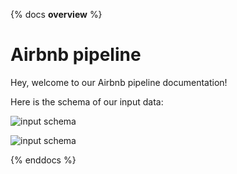 {% docs __overview__ %}

# Airbnb pipeline

Hey, welcome to our Airbnb pipeline documentation!

Here is the schema of our input data:

![input schema](https://dbtlearn.s3.us-east-2.amazonaws.com/input_schema.png)

![input schema](assets/input_schema.png)

{% enddocs %}